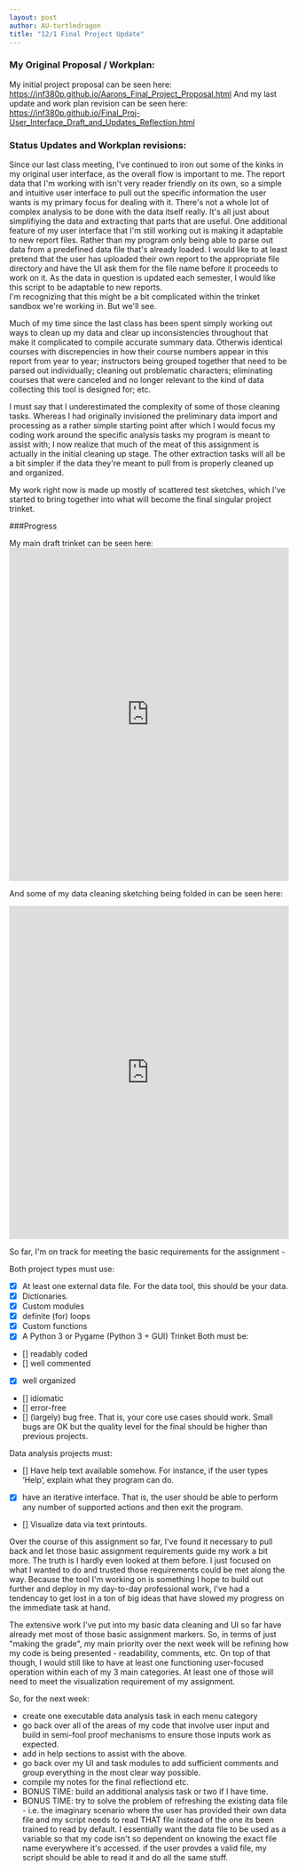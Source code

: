```yaml
---
layout: post
author: AU-turtledragon
title: "12/1 Final Project Update"
---
```


### My Original Proposal / Workplan:

My initial project proposal can be seen here: https://inf380p.github.io/Aarons_Final_Project_Proposal.html
And my last update and work plan revision can be seen here: https://inf380p.github.io/Final_Proj-User_Interface_Draft_and_Updates_Reflection.html

### Status Updates and Workplan revisions:

Since our last class meeting, I've continued to iron out some of the kinks in my original user interface, as the overall flow is important to me.  The report data that I'm working with isn't very reader friendly on its own, so a simple and intuitive user interface to pull out the specific information the user wants is my primary focus for dealing with it.  There's not a whole lot of complex analysis to be done with the data itself really.  It's all just about simplifiying the data and extracting that parts that are useful.  One additional feature of my user interface that I'm still working out is making it adaptable to new report files.  Rather than my program only being able to parse out data from a predefined data file that's already loaded.  I would like to at least pretend that the user has uploaded their own report to the appropriate file directory and have the UI ask them for the file name before it proceeds to work on it.  As the data in question is updated each semester, I would like this script to be adaptable to new reports.  
I'm recognizing that this might be a bit complicated within the trinket sandbox we're working in.  But we'll see. 

Much of my time since the last class has been spent simply working out ways to clean up my data and clear up inconsistencies throughout that make it complicated to compile accurate summary data. Otherwis identical courses with discrepencies in how their course numbers appear in this report from year to year; instructors being grouped together that need to be parsed out individually; cleaning out problematic characters; eliminating courses that were canceled and no longer relevant to the kind of data collecting this tool is designed for; etc. 

I must say that I underestimated the complexity of some of those cleaning tasks. Whereas I had originally invisioned the preliminary data import and processing as a rather simple starting point after which I would focus my coding work around the specific analysis tasks my program is meant to assist with; I now realize that much of the meat of this assignment is actually in the initial cleaning up stage.  The other extraction tasks will all be a bit simpler if the data they're meant to pull from is properly cleaned up and organized. 

My work right now is made up mostly of scattered test sketches, which I've started to bring together into what will become the final singular project trinket.

###Progress

My main draft trinket can be seen here: <iframe src="https://trinket.io/embed/python/4162b9f8d9" width="100%" height="600" frameborder="0" marginwidth="0" marginheight="0" allowfullscreen></iframe>

And some of my data cleaning sketching being folded in can be seen here: 
<iframe src="https://trinket.io/embed/python/54f59e7d9e" width="100%" height="600" frameborder="0" marginwidth="0" marginheight="0" allowfullscreen></iframe>

So far, I'm on track for meeting the basic requirements for the assignment - 

  Both project types must use:
  - [x] At least one external data file. For the data tool, this should be your data.
  -	[x] Dictionaries.    
  -	[x] Custom modules
  -	[x] definite (for) loops
  -	[x] Custom functions
  -	[x] A Python 3 or Pygame (Python 3 + GUI) Trinket
  Both must be:
  -	[] readably coded
  -	[] well commented
  -	[x] well organized
  -	[] idiomatic
  -	[] error-free
  -	[] (largely) bug free. That is, your core use cases should work. Small bugs are OK but the quality level for the final should be higher than previous projects.

  Data analysis projects must:
  -	[] Have help text available somehow. For instance, if the user types ‘Help’, explain what they program can do.
  -	[x] have an iterative interface. That is, the user should be able to perform any number of supported actions and then exit the program.
  -	[] Visualize data via text printouts. 


Over the course of this assignment so far, I've found it necessary to pull back and let those basic assignment requirements guide my work a bit more. The truth is I hardly even looked at them before.  I just focused on what I wanted to do and trusted those requirements could be met along the way. Because the tool I'm working on is something I hope to build out further and deploy in my day-to-day professional work, I've had a tendencay to get lost in a ton of big ideas that have slowed my progress on the immediate task at hand.

The extensive work I've put into my basic data cleaning and UI so far have already met most of those basic assignment markers.  So, in terms of just "making the grade", my main priority over the next week will be refining how my code is being presented - readability, comments, etc.  On top of that though, I would still like to have at least one functioning user-focused operation within each of my 3 main categories. At least one of those will need to meet the visualization requirement of my assignment. 

So, for the next week:
- create one executable data analysis task in each menu category
- go back over all of the areas of my code that involve user input and build in semi-fool proof mechanisms to ensure those inputs work as expected.  
- add in help sections to assist with the above.
- go back over my UI and task modules to add sufficient comments and group everything in the most clear way possible. 
- compile my notes for the final reflectiond etc. 
- BONUS TIME: build an additional analysis task or two if I have time.
- BONUS TIME: try to solve the problem of refreshing the existing data file - i.e. the imaginary scenario where the user has provided their own data file and my script needs to read THAT file instead of the one its been trained to read by default.  I essentially want the data file to be used as a variable so that my code isn't so dependent on knowing the exact file name everywhere it's accessed. if the user provdes a valid file, my script should be able to read it and do all the same stuff. 



